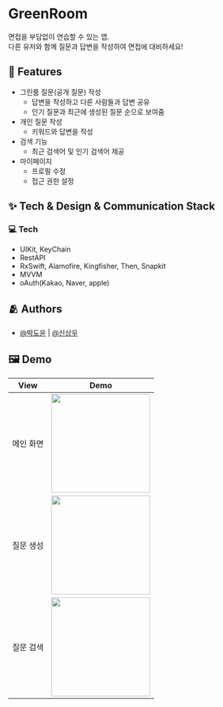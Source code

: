 
# GreenRoom

면접을 부담없이 연습할 수 있는 앱.<br/>
다른 유저와 함께 질문과 답변을 작성하여 면접에 대비하세요!


## :pushpin: Features

- 그린룸 질문(공개 질문) 작성
  - 답변을 작성하고 다른 사람들과 답변 공유
  - 인기 질문과 최근에 생성된 질문 순으로 보여줌
- 개인 질문 작성
  - 키워드와 답변을 작성
- 검색 기능
  - 최근 검색어 및 인기 검색어 제공
- 마이페이지
  - 프로필 수정
  - 접근 권한 설정


## :sparkles: Tech & Design & Communication   Stack

### 💻 Tech
- UIKit, KeyChain
- RestAPI
- RxSwift, Alamofire, Kingfisher, Then, Snapkit
- MVVM
- oAuth(Kakao, Naver, apple)

## :people_hugging: Authors

- [@박도윤](https://www.github.com/d0yvn) | [@신상우](https://www.github.com/jayden000106) 

## :framed_picture: Demo

| View | Demo |
|:---:|:---:|
|메인 화면|<img src="https://user-images.githubusercontent.com/77266017/205490445-43725ea9-34f8-4245-89af-9094746bd70e.gif" width="200"/>|
|질문 생성|<img src="https://user-images.githubusercontent.com/77266017/205490530-072ec123-68bd-493a-b310-7e124d6e228c.gif" width="200"/>|
|질문 검색|<img src="https://user-images.githubusercontent.com/77266017/205490708-c5741574-4a88-4a26-a53f-a49bb07b50c3.gif" width="200"/>|
